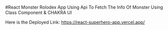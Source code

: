 #React Monster Rolodex App Using Api To Fetch The Info Of Monster Using Class Component & CHAKRA UI 

Here is the Deployed Link:
https://react-superhero-app.vercel.app/
